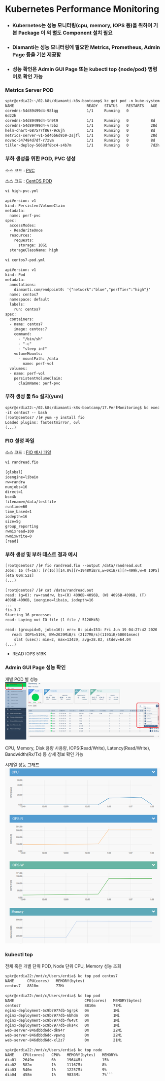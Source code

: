 # Kubernetes Performance Monitoring

- ### Kubernetes는 성능 모니터링(cpu, memory, IOPS 등)을 위하여 기본 Package 이 외 별도 Component 설치 필요
- ### Diamanti는 성능 모니터링에 필요한 Metrics, Prometheus, Admin Page 등을 기본 제공함
- ### 성능 확인은 Admin GUI Page 또는 kubectl top {node/pod} 명령어로 확인 가능 

### Metrics Server POD
```
spkr@erdia22:~/02.k8s/diamanti-k8s-bootcamp$ kc get pod -n kube-system
NAME                                 READY   STATUS    RESTARTS   AGE
coredns-54d89499d4-98lqg             1/1     Running   0          6d22h
coredns-54d89499d4-tn9t9             1/1     Running   0          8d
coredns-54d89499d4-vr5bz             1/1     Running   0          28d
helm-chart-687577f867-9c6jh          1/1     Running   0          8d
metrics-server-v1-5d46b6d959-2sjfl   1/1     Running   0          28d
novnc-547484d7df-r7zvm               1/1     Running   0          8d
tiller-deploy-5668df8bc4-s4b7m       1/1     Running   0          7d2h
```

### 부하 생성을 위한 POD, PVC 생성 

소스 코드 : [PVC](./high-pvc.yml)

소스 코드 : [CentOS POD](./centos7-pod.yml)

```
vi high-pvc.yml 

apiVersion: v1
kind: PersistentVolumeClaim
metadata:
  name: perf-pvc
spec:
  accessModes:
  - ReadWriteOnce
  resources:
    requests:
      storage: 10Gi
  storageClassName: high

vi centos7-pod.yml

apiVersion: v1
kind: Pod
metadata:
  annotations:
    diamanti.com/endpoint0: '{"network":"blue","perfTier":"high"}'
  name: centos7
  namespace: default
  labels:
    run: centos7
spec:
  containers:
  - name: centos7
    image: centos:7
    command:
      - "/bin/sh"
      - "-c"
      - "sleep inf"
    volumeMounts:
      - mountPath: /data
        name: perf-vol
  volumes:
  - name: perf-vol
    persistentVolumeClaim:
      claimName: perf-pvc
```

### 부하 생성 툴 fio 설치(yum)
```
spkr@erdia22:~/02.k8s/diamanti-k8s-bootcamp/17.PerfMonitoring$ kc exec -it centos7 -- bash
[root@centos7 /]# yum -y install fio
Loaded plugins: fastestmirror, ovl
(...)
```

### FIO 설정 파일

소스 코드 : [FIO 예시 파일](./randread.fio)
```
vi randread.fio

[global]
ioengine=libaio
rw=randrw
numjobs=16
direct=1
bs=4k
filename=/data/testfile
runtime=60
time_based=1
iodepth=16
size=5g
group_reporting
rwmixread=100
rwmixwrite=0
[read]
```

### 부하 생성 및 부하 테스트 결과 예시
```
[root@centos7 /]# fio randread.fio --output /data/randread.out
Jobs: 16 (f=16): [r(16)][14.8%][r=1948MiB/s,w=0KiB/s][r=499k,w=0 IOPS][eta 00m:52s]
(...)

[root@centos7 /]# cat /data/randread.out
read: (g=0): rw=randrw, bs=(R) 4096B-4096B, (W) 4096B-4096B, (T) 4096B-4096B, ioengine=libaio, iodepth=16
...
fio-3.7
Starting 16 processes
read: Laying out IO file (1 file / 5120MiB)

read: (groupid=0, jobs=16): err= 0: pid=153: Fri Jun 19 04:27:42 2020
   read: IOPS=519k, BW=2029MiB/s (2127MB/s)(119GiB/60001msec)
    slat (usec): min=2, max=13429, avg=28.83, stdev=64.04
(...)
```
- READ IOPS 519K 

### Admin GUI Page 성능 확인 

개별 POD 별 성능
![POD 별 성능 확인](./200619admin-perfPage.png)

CPU, Memory, Disk 용량 사용량, IOPS(Read/Write), Latency(Read/Write), Bandwidth(Rx/Tx) 등 상세 정보 확인 가능 

시계열 성능 그래프
![성능 그래프 확인](./200619admin-perfGraph.png)


### kubectl top 

전체 혹은 개별 단위 POD, Node 단위 CPU, Memory 성능 조회

```
spkr@erdia22:/mnt/c/Users/erdia$ kc top pod centos7
NAME      CPU(cores)   MEMORY(bytes)
centos7   8810m        77Mi

spkr@erdia22:/mnt/c/Users/erdia$ kc top pod
NAME                                CPU(cores)   MEMORY(bytes)
centos7                             8810m        77Mi
nginx-deployment-6c9b7977db-5grpk   0m           1Mi
nginx-deployment-6c9b7977db-6bhdm   0m           1Mi
nginx-deployment-6c9b7977db-f64vt   0m           1Mi
nginx-deployment-6c9b7977db-sks4x   0m           1Mi
web-server-846dbbd6dd-dk94r         0m           22Mi
web-server-846dbbd6dd-vpwnq         0m           22Mi
web-server-846dbbd6dd-xl2z7         0m           21Mi

spkr@erdia22:/mnt/c/Users/erdia$ kc top node
NAME    CPU(cores)   CPU%   MEMORY(bytes)   MEMORY%
dia01   2649m        6%     19644Mi         15%
dia02   582m         1%     11167Mi         8%
dia03   540m         1%     12257Mi         9%
dia04   458m         1%     9833Mi          7%```
```
